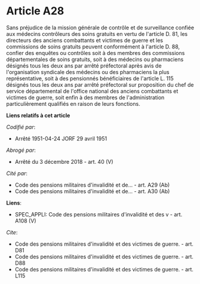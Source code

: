 # Article A28

Sans préjudice de la mission générale de contrôle et de surveillance confiée aux médecins contrôleurs des soins gratuits en
vertu de l'article D. 81, les directeurs des anciens combattants et victimes de guerre et les commissions de soins gratuits
peuvent conformément à l'article D. 88, confier des enquêtes ou contrôles soit à des membres des commissions départementales
de soins gratuits, soit à des médecins ou pharmaciens désignés tous les deux ans par arrêté préfectoral après avis de
l'organisation syndicale des médecins ou des pharmaciens la plus représentative, soit à des pensionnés bénéficiaires de
l'article L. 115 désignés tous les deux ans par arrêté préfectoral sur proposition du chef de service départemental de
l'office national des anciens combattants et victimes de guerre, soit enfin à des membres de l'administration
particulièrement qualifiés en raison de leurs fonctions.

**Liens relatifs à cet article**

_Codifié par_:

  - Arrêté 1951-04-24 JORF 29 avril 1951

_Abrogé par_:

  - Arrêté du 3 décembre 2018 - art. 40 (V)

_Cité par_:

  - Code des pensions militaires d'invalidité et de... - art. A29 (Ab)
  - Code des pensions militaires d'invalidité et de... - art. A30 (Ab)

**Liens**:

  - SPEC_APPLI: Code des pensions militaires d'invalidité et des v - art. A108 (V)

_Cite_:

  - Code des pensions militaires d'invalidité et des victimes de guerre. - art. D81
  - Code des pensions militaires d'invalidité et des victimes de guerre. - art. D88
  - Code des pensions militaires d'invalidité et des victimes de guerre. - art. L115
